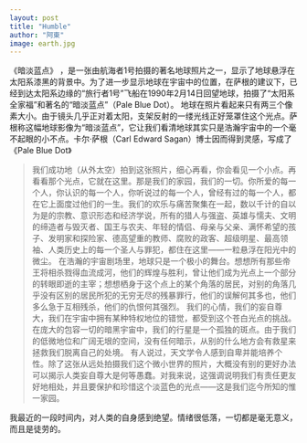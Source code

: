 ```yaml
---
layout: post
title: "Humble"
author: "阿東"
image: earth.jpg
---
```


《暗淡蓝点》 ，是一张由航海者1号拍摄的著名地球照片之一，显示了地球悬浮在太阳系漆黑的背景中。为了进一步显示地球在宇宙中的位置，在萨根的建议下，已经到达太阳系边缘的“旅行者1号”飞船在1990年2月14日回望地球，拍摄了“太阳系全家福”和著名的“暗淡蓝点”（Pale Blue Dot）。
地球在照片看起来只有两三个像素大小。由于镜头几乎正对着太阳，支架反射的一缕光线正好笼罩住这个光点。萨根称这幅地球影像为“暗淡蓝点”，它让我们看清地球其实只是浩瀚宇宙中的一个毫不起眼的小不点。卡尔·萨根（Carl Edward Sagan）博士因而得到灵感，写成了《Pale Blue Dot》


>我们成功地（从外太空）拍到这张照片，细心再看，你会看见一个小点。再看看那个光点，它就在这里。那是我们的家园，我们的一切。你所爱的每一个人，你认识的每一个人，你听说过的每一个人，曾经有过的每一个人，都在它上面度过他们的一生。我们的欢乐与痛苦聚集在一起，数以千计的自以为是的宗教、意识形态和经济学说，所有的猎人与强盗、英雄与懦夫、文明的缔造者与毁灭者、国王与农夫、年轻的情侣、母亲与父亲、满怀希望的孩子、发明家和探险家、德高望重的教师、腐败的政客、超级明星、最高领袖、人类历史上的每一个圣人与罪犯，都住在这里——一粒悬浮在阳光中的微尘。
在浩瀚的宇宙剧场里，地球只是一个极小的舞台。想想所有那些帝王将相杀戮得血流成河，他们的辉煌与胜利，曾让他们成为光点上一个部分的转眼即逝的主宰；想想栖身于这个点上的某个角落的居民，对别的角落几乎没有区别的居民所犯的无穷无尽的残暴罪行，他们的误解何其多也，他们多么急于互相残杀，他们的仇恨何其强烈。
我们的心情，我们的妄自尊大，我们在宇宙中拥有某种特权地位的错觉，都受到这个苍白光点的挑战。在庞大的包容一切的暗黑宇宙中，我们的行星是一个孤独的斑点。由于我们的低微地位和广阔无垠的空间，没有任何暗示，从别的什么地方会有救星来拯救我们脱离自己的处境。
有人说过，天文学令人感到自卑并能培养个性。除了这张从远处拍摄我们这个微小世界的照片，大概没有别的更好办法可以揭示人类妄自尊大是何等愚蠢。对我来说，这强调说明我们有责任更友好地相处，并且要保护和珍惜这个淡蓝色的光点——这是我们迄今所知的惟一家园。




我最近的一段时间内，对人类的自身感到绝望。情绪很低落，一切都是毫无意义，而且是徒劳的。
